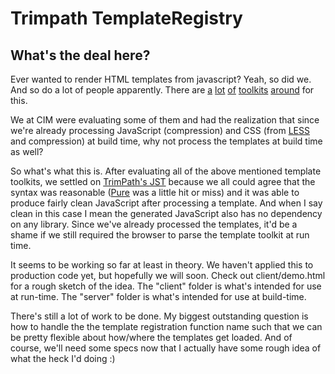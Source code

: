 Trimpath TemplateRegistry
=========================

What's the deal here?
---------------------

Ever wanted to render HTML templates from javascript? Yeah, so did we. And so do a lot of people apparently. There are [a](http://beebole.com/pure/ "PURE - JavaScript Template Engine") [lot](http://embeddedjs.com/ "EJS - JavaScript Templates") [of](http://www.kuwata-lab.com/tenjin/ "Tenjin - the fastest template engine in the world") [toolkits](http://code.google.com/p/jssmarty/ "jssmarty - Project Hosting on Google Code") [around](http://code.google.com/p/trimpath/wiki/JavaScriptTemplates "JavaScriptTemplates - trimpath - Project Hosting on Google Code") for this.

We at CIM were evaluating some of them and had the realization that since we're already processing JavaScript (compression) and CSS (from [LESS](http://lesscss.org/ "LESS - Leaner CSS") and compression) at build time, why not process the templates at build time as well?

So what's what this is. After evaluating all of the above mentioned template toolkits, we settled on [TrimPath's JST](http://code.google.com/p/trimpath/wiki/JavaScriptTemplates "JavaScriptTemplates - trimpath - Project Hosting on Google Code") because we all could agree that the syntax was reasonable ([Pure](http://beebole.com/pure/ "PURE - JavaScript Template Engine") was a little hit or miss) and it was able to produce fairly clean JavaScript after processing a template. And when I say clean in this case I mean the generated JavaScript also has no dependency on any library. Since we've already processed the templates, it'd be a shame if we still required the browser to parse the template toolkit at run time.

It seems to be working so far at least in theory. We haven't applied this to production code yet, but hopefully we will soon. Check out client/demo.html for a rough sketch of the idea. The "client" folder is what's intended for use at run-time. The "server" folder is what's intended for use at build-time.

There's still a lot of work to be done. My biggest outstanding question is how to handle the the template registration function name such that we can be pretty flexible about how/where the templates get loaded. And of course, we'll need some specs now that I actually have some rough idea of what the heck I'd doing :)